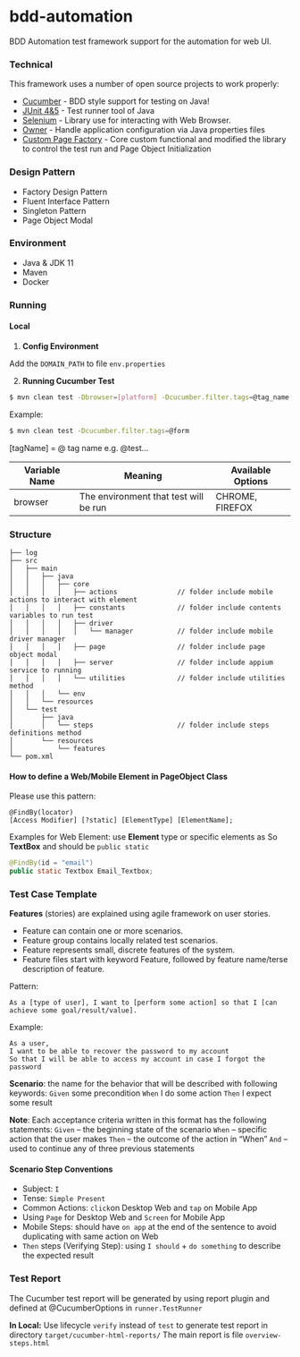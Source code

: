 # bdd-automation

BDD Automation test framework support for the automation for web UI.

### Technical

This framework uses a number of open source projects to work properly:

* [Cucumber] - BDD style support for testing on Java!
* [JUnit 4&5] - Test runner tool of Java
* [Selenium] - Library use for interacting with Web Browser.
* [Owner] - Handle application configuration via Java properties files
* [Custom Page Factory] - Core custom functional and modified the library to control the test run
  and Page Object Initialization

### Design Pattern
* Factory Design Pattern
* Fluent Interface Pattern
* Singleton Pattern
* Page Object Modal

### Environment

* Java & JDK 11
* Maven
* Docker

### Running

#### Local

1. **Config Environment**

Add the `DOMAIN_PATH` to file `env.properties`

2. **Running Cucumber Test**

```sh
$ mvn clean test -Dbrowser=[platform] -Dcucumber.filter.tags=@tag_name 
```

Example:

```sh
$ mvn clean test -Dcucumber.filter.tags=@form
```

[tagName] = @ tag name e.g. @test...

| Variable Name | Meaning                                                        | Available Options |
|---------------|----------------------------------------------------------------|-------------------|
| browser       | The environment that test will be run                          | CHROME, FIREFOX   |

### Structure
```
├── log
├── src
│   ├── main
│   │   ├── java
│   │   │   ├── core
│   │   │   │   ├── actions               // folder include mobile actions to interact with element
│   │   │   │   ├── constants             // folder include contents variables to run test
│   │   │   │   ├── driver
│   │   │   │   │   └── manager           // folder include mobile driver manager
│   │   │   │   ├── page                  // folder include page object modal
│   │   │   │   ├── server                // folder include appium service to running
│   │   │   │   └── utilities             // folder include utilities method
│   │   │   └── env
│   │   └── resources
│   └── test
│       ├── java
│       │   └── steps                     // folder include steps definitions method
│       └── resources
│           └── features
└── pom.xml
```
#### How to define a Web/Mobile Element in PageObject Class

Please use this pattern:

```
@FindBy(locator)
[Access Modifier] [?static] [ElementType] [ElementName];
```

Examples for Web Element: use **Element** type or specific elements as So **TextBox** and should
be `public static`

```java
@FindBy(id = "email")
public static Textbox Email_Textbox;
```

### Test Case Template

**Features** (stories) are explained using agile framework on user stories.

- Feature can contain one or more scenarios.
- Feature group contains locally related test scenarios.
- Feature represents small, discrete features of the system.
- Feature files start with keyword Feature, followed by feature name/terse description of feature.

Pattern:

 ```Gherkin
As a [type of user], I want to [perform some action] so that I [can achieve some goal/result/value].
 ```

Example:

```Gherkin
As a user,
I want to be able to recover the password to my account
So that I will be able to access my account in case I forgot the password
```

**Scenario**: the name for the behavior that will be described with following keywords:
`Given` some precondition
`When` I do some action
`Then` I expect some result

**Note**: Each acceptance criteria written in this format has the following statements:
`Given` – the beginning state of the scenario
`When` – specific action that the user makes
`Then` – the outcome of the action in “When”
`And` – used to continue any of three previous statements

#### Scenario Step Conventions

- Subject: `I`
- Tense: `Simple Present`
- Common Actions: `click`on Desktop Web and `tap` on Mobile App
- Using `Page` for Desktop Web and `Screen` for Mobile App
- Mobile Steps: should have `on app` at the end of the sentence to avoid duplicating with same
  action on Web
- `Then` steps (Verifying Step):  using `I should` +  `do something` to describe the expected result

### Test Report

The Cucumber test report will be generated by using report plugin and defined at @CucumberOptions
in `runner.TestRunner`

**In Local:**
Use lifecycle `verify` instead of `test` to generate test report in
directory `target/cucumber-html-reports/`
The main report is file `overview-steps.html`


[//]: # (These are reference links used in the body of this note and get stripped out when the markdown processor does its job. There is no need to format nicely because it shouldn't be seen. Thanks SO - http://stackoverflow.com/questions/4823468/store-comments-in-markdown-syntax)

[Selenium]: <https://selenium.dev/r>

[Jenkins]:<https://www.jenkins.io/>

[WebDriverManager]: <https://github.com/bonigarcia/webdrivermanager>

[Owner]: <http://owner.aeonbits.org/docs/welcome/>

[Custom Page Factory]: <https://github.com/selenium34/custom-page-factory/blob/master/src/main/java/com/example/CustomFieldDecorator.java>

[Cucumber]: <https://cucumber.io/>

[JUnit 4&5]: <https://junit.org/>
